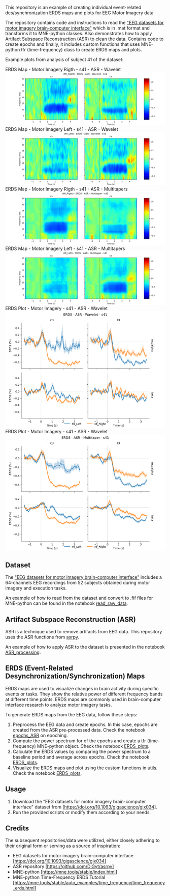 This repository is an example of creating individual event-related des/synchronization ERDS maps and plots for EEG Motor Imagery data

The repository contains code and instructions to read the ["EEG datasets for motor imagery brain-computer interface"](https://doi.org/10.1093/gigascience/gix034) which is in .mat format and transforms it to MNE-python classes. Also demonstrates how to apply Artifact Subspace Reconstruction (ASR) to clean the data. Contains code to create epochs and finally, it includes custom functions that uses MNE-python tfr (time-frequency) class to create ERDS maps and plots.

Example plots from analysis of subject 41 of the dataset: 

ERDS Map - Motor Imagery Rigth - s41 - ASR - Wavelet 
![](fig1.png)
ERDS Map - Motor Imagery Left - s41 - ASR - Wavelet 
![](fig2.png)
ERDS Map - Motor Imagery Rigth - s41 - ASR - Multitapers 
![](fig3.png)
ERDS Map - Motor Imagery Left - s41 - ASR - Multitapers 
![](fig4.png)
ERDS Plot - Motor Imagery - s41 - ASR - Wavelet 
![](fig5.png)
ERDS Plot - Motor Imagery - s41 - ASR - Wavelet 
![](fig6.png)

## Dataset

The ["EEG datasets for motor imagery brain-computer interface"](https://doi.org/10.1093/gigascience/gix034) includes a 64-channels EEG recordings from 52 subjects obtained during motor imagery and execution tasks.

An example of how to read from the dataset and convert to .fif files for MNE-python can be found in the notebook [read_raw_data](read_raw_data.ipynb).

## Artifact Subspace Reconstruction (ASR)

ASR is a technique used to remove artifacts from EEG data. This repository uses the ASR functions from [asrpy](https://github.com/DiGyt/asrpy).

An example of how to apply ASR to the dataset is presented in the notebook [ASR_processing](ASR_processing.ipynb).

## ERDS (Event-Related Desynchronization/Synchronization) Maps

ERDS maps are used to visualize changes in brain activity during specific events or tasks. They show the relative power of different frequency bands at different time points. ERDS maps are commonly used in brain-computer interface research to analyze motor imagery tasks.

To generate ERDS maps from the EEG data, follow these steps:

1. Preprocess the EEG data and create epochs. In this case, epochs are created from the ASR pre-processed data. Check the notebook [epochs_ASR](epochs_ASR.ipynb) on epoching.
2. Compute the power spectrum for of the epochs and create a tfr (time-frequency) MNE-python object. Check the notebook [ERDS_plots](ERDS_plots.ipynb).
3. Calculate the ERDS values by comparing the power spectrum to a baseline period and average across epochs. Check the notebook [ERDS_plots](ERDS_plots.ipynb).
4. Visualize the ERDS maps and plot using the custom functions in [utils](utils/utils.py). Check the notebook [ERDS_plots](ERDS_plots.ipynb).

## Usage

1. Download the "EEG datasets for motor imagery brain-computer interface" dataset from [https://doi.org/10.1093/gigascience/gix034].
2. Run the provided scripts or modify them according to your needs.

## Credits

The subsequent repositories/data were utilized, either closely adhering to their original form or serving as a source of inspiration:

- EEG datasets for motor imagery brain-computer interface [https://doi.org/10.1093/gigascience/gix034]
- ASR repository [https://github.com/DiGyt/asrpy]
- MNE-python [https://mne.tools/stable/index.html]
- MNE-python Time-Frequency ERDS Tutorial [https://mne.tools/stable/auto_examples/time_frequency/time_frequency_erds.html]




